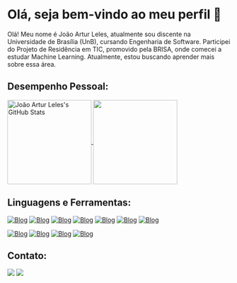 # Olá, seja bem-vindo ao meu perfil 👋

Olá! Meu nome é João Artur Leles, atualmente sou discente na Universidade de Brasília (UnB), cursando Engenharia de Software. Participei do Projeto de Residência em TIC, promovido pela BRISA, onde comecei a estudar Machine Learning. Atualmente, estou buscando aprender mais sobre essa área.

## Desempenho Pessoal:
<a href="https://github.com/joao-artl">
  <img align="center" src="https://github-readme-stats.vercel.app/api?username=joao-artl&show_icons=true&theme=tokyonight" height="190" alt="João Artur Leles's GitHub Stats" />
</a>
<a href="https://github.com/joao-artl">
  <img align="center" src="https://github-readme-stats.vercel.app/api/top-langs/?username=joao-artl&hide=html&layout=compact&theme=tokyonight" height="190" />
</a>

## Linguagens e Ferramentas:

[![Blog](https://icongr.am/devicon/python-original.svg?size=40&color=ffffff)]()
[![Blog](https://icongr.am/devicon/c-original.svg?size=40&color=ffffff)]()
[![Blog](https://icongr.am/devicon/cplusplus-original.svg?size=40&color=ffffff)]()
[![Blog](https://icongr.am/devicon/java-original.svg?size=40&color=ffffff)]()
[![Blog](https://icongr.am/devicon/javascript-original.svg?size=40&color=ffffff)]()
[![Blog](https://icongr.am/devicon/html5-original.svg?size=40&color=ffffff)]()
[![Blog](https://icongr.am/devicon/css3-original.svg?size=40&color=ffffff)]()

  [![Blog](https://img.shields.io/badge/React-20232A?style=for-the-badge&logo=react&logoColor=61DAFB)]()
  [![Blog](https://img.shields.io/badge/MySQL-00000F?style=for-the-badge&logo=mysql&logoColor=white)]()
  [![Blog](https://img.shields.io/badge/Node.js-43853D?style=for-the-badge&logo=node.js&logoColor=white)]()
  [![Blog](https://img.shields.io/badge/Microsoft-666666?style=for-the-badge&logo=microsoft&logoColor=white)]()


## Contato:
<div> 
  <a href = "mailto:jalxpinheiro@gmail.com"><img src="https://img.shields.io/badge/-Gmail-%23333?style=for-the-badge&logo=gmail&logoColor=white" target="_blank"></a>
  <a href="https://www.linkedin.com/in/joão-artur-leles-3172b3271" target="_blank"><img src="https://img.shields.io/badge/-LinkedIn-%230077B5?style=for-the-badge&logo=linkedin&logoColor=white" target="_blank"></a> 
</div>

<!--### Hi there 👋
-->
